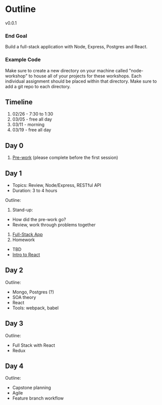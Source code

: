 # Outline

v0.0.1

### End Goal

Build a full-stack application with Node, Express, Postgres and React.

### Example Code

Make sure to create a new directory on your machine called "node-workshop" to house all of your projects for these workshops. Each individual assignment should be placed within that directory. Make sure to add a git repo to each directory.

## Timeline

1. 02/26 - 7:30 to 1:30
1. 03/05 - free all day
1. 03/11 - morning
1. 03/19 - free all day

## Day 0

1. [Pre-work](lessons/00-prework.md) (please complete before the first session)

## Day 1

- Topics: Review, Node/Express, RESTful API
- Duration: 3 to 4 hours

Outline:

1. Stand-up:
  - How did the pre-work go?
  - Review, work through problems together
1. [Full-Stack App](lessons/01-fullstack-app.md)
1. Homework
  - TBD
  - [Intro to React](https://github.com/mjhea0/react-intro)

## Day 2

Outline:

- Mongo, Postgres (?)
- SOA theory
- React
- Tools: webpack, babel

## Day 3

Outline:

- Full Stack with React
- Redux

## Day 4

Outline:

- Capstone planning
- Agile
- Feature branch workflow
